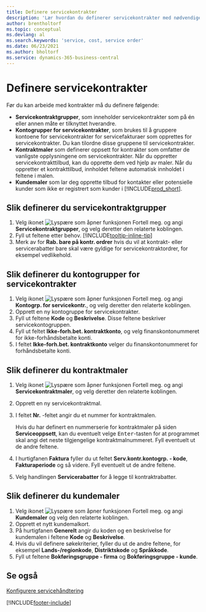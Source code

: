 ```yaml
---
title: Definere servicekontrakter
description: 'Lær hvordan du definerer servicekontrakter med nødvendige forhåndskrav, inkludert servicekontraktgrupper, kontraktmaler og kundemaler.'
author: brentholtorf
ms.topic: conceptual
ms.devlang: al
ms.search.keywords: 'service, cost, service order'
ms.date: 06/23/2021
ms.author: bholtorf
ms.service: dynamics-365-business-central
---
```


# Definere servicekontrakter
Før du kan arbeide med kontrakter må du definere følgende: 

* **Servicekontraktgrupper**, som inneholder servicekontrakter som på én eller annen måte er tilknyttet hverandre.
* **Kontogrupper for servicekontrakter**, som brukes til å gruppere kontoene for servicekontrakter for servicefakturaer som opprettes for servicekontrakter. Du kan tilordne disse gruppene til servicekontrakter.  
* **Kontraktmaler** som definerer oppsett for kontrakter som omfatter de vanligste opplysningene om servicekontrakter. Når du oppretter servicekontrakttilbud, kan du opprette dem ved hjelp av maler. Når du oppretter et kontrakttilbud, innholdet feltene automatisk innholdet i feltene i malen.
* **Kundemaler** som lar deg opprette tilbud for kontakter eller potensielle kunder som ikke er registrert som kunder i [!INCLUDE[prod_short](includes/prod_short.md)].  

## Slik definerer du servicekontraktgrupper  
1. Velg ikonet ![Lyspære som åpner funksjonen Fortell meg.](media/ui-search/search_small.png "Fortell hva du vil gjøre") og angi **Servicekontraktgrupper**, og velg deretter den relaterte koblingen.  
2. Fyll ut feltene etter behov. [!INCLUDE[tooltip-inline-tip](includes/tooltip-inline-tip_md.md)]
3. Merk av for **Rab. bare på kontr. ordrer** hvis du vil at kontrakt- eller servicerabatter bare skal være gyldige for servicekontraktordrer, for eksempel vedlikehold.  

## Slik definerer du kontogrupper for servicekontrakter  
1. Velg ikonet ![Lyspære som åpner funksjonen Fortell meg.](media/ui-search/search_small.png "Fortell hva du vil gjøre") og angi **Kontogrp. for servicekontr.**, og velg deretter den relaterte koblingen.  
2. Opprett en ny kontogruppe for servicekontrakter.   
3. Fyll ut feltene **Kode** og **Beskrivelse**. Disse feltene beskriver servicekontogruppen.  
4. Fyll ut feltet **Ikke-forh.bet. kontraktkonto**, og velg finanskontonummeret for ikke-forhåndsbetalte konti.  
5. I feltet **Ikke-forh.bet. kontraktkonto** velger du finanskontonummeret for forhåndsbetalte konti.  

## Slik definerer du kontraktmaler  
1. Velg ikonet ![Lyspære som åpner funksjonen Fortell meg.](media/ui-search/search_small.png "Fortell hva du vil gjøre") og angi **Servicekontraktmaler**, og velg deretter den relaterte koblingen.  
2. Opprett en ny servicekontraktmal.  
3. I feltet **Nr.** -feltet angir du et nummer for kontraktmalen.  
  
     Hvis du har definert en nummerserie for kontraktmaler på siden **Serviceoppsett**, kan du eventuelt velge <kbd>Enter</kbd>-tasten for at programmet skal angi det neste tilgjengelige kontraktmalnummeret. Fyll eventuelt ut de andre feltene.  
  
4. I hurtigfanen **Faktura** fyller du ut feltet **Serv.kontr.kontogrp. - kode**, **Fakturaperiode** og så videre. Fyll eventuelt ut de andre feltene.  
5. Velg handlingen **Servicerabatter** for å legge til kontraktrabatter.  

## Slik definerer du kundemaler  
1. Velg ikonet ![Lyspære som åpner funksjonen Fortell meg.](media/ui-search/search_small.png "Fortell hva du vil gjøre") og angi **Kundemaler** og velg den relaterte koblingen.  
2. Opprett et nytt kundemalkort.  
3. På hurtigfanen **Generelt** angir du koden og en beskrivelse for kundemalen i feltene **Kode** og **Beskrivelse**. 
4. Hvis du vil definere søkekriterier, fyller du ut de andre feltene, for eksempel **Lands-/regionkode**, **Distriktskode** og **Språkkode**.  
5. Fyll ut feltene **Bokføringsgruppe - firma** og **Bokføringsgruppe - kunde**.  

## Se også
[Konfigurere servicehåndtering](service-setup-service.md)

[!INCLUDE[footer-include](includes/footer-banner.md)]